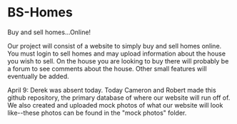  # BS-Homes
Buy and sell homes...Online!

Our project will consist of a website to simply buy and sell homes online. You must login to sell homes and may upload information about the house you wish to sell. On the house you are looking to buy there will probably be a forum to see comments about the house. Other small features will eventually be added.
 
April 9: Derek was absent today. Today Cameron and Robert made this github repository, the primary database of where our website will run off of. We also created and uploaded mock photos of what our website will look like--these photos can be found in the "mock photos" folder.
